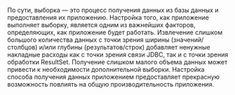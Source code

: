 По сути, выборка — это процесс получения данных из базы данных и предоставления их приложению. Настройка того, как приложение выполняет выборку, является одним из важнейших факторов, определяющих, как приложение будет работать. Извлечение слишком большого количества данных с точки зрения ширины (значений/столбцов) и/или глубины (результатов/строк) добавляет ненужные накладные расходы как с точки зрения связи JDBC, так и с точки зрения обработки ResultSet. Получение слишком малого объема данных может привести к необходимости дополнительной выборки. Настройка способа получения данных приложением предоставляет прекрасную возможность повлиять на общую производительность приложения.